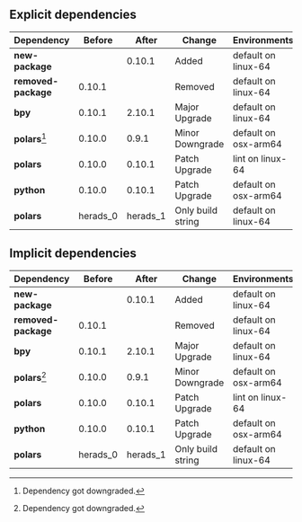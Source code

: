 ## Explicit dependencies

|Dependency|Before|After|Change|Environments|
|-|-|-|-|-|
|**new-package**||0.10.1|Added|default on linux-64|
|**removed-package**|0.10.1||Removed|default on linux-64|
|**bpy**|0.10.1|2.10.1|Major Upgrade|default on linux-64|
|**polars**[^2]|0.10.0|0.9.1|Minor Downgrade|default on osx-arm64|
|**polars**|0.10.0|0.10.1|Patch Upgrade|lint on linux-64|
|**python**|0.10.0|0.10.1|Patch Upgrade|default on osx-arm64|
|**polars**|herads_0|herads_1|Only build string|default on linux-64|

## Implicit dependencies

|Dependency|Before|After|Change|Environments|
|-|-|-|-|-|
|**new-package**||0.10.1|Added|default on linux-64|
|**removed-package**|0.10.1||Removed|default on linux-64|
|**bpy**|0.10.1|2.10.1|Major Upgrade|default on linux-64|
|**polars**[^2]|0.10.0|0.9.1|Minor Downgrade|default on osx-arm64|
|**polars**|0.10.0|0.10.1|Patch Upgrade|lint on linux-64|
|**python**|0.10.0|0.10.1|Patch Upgrade|default on osx-arm64|
|**polars**|herads_0|herads_1|Only build string|default on linux-64|

[^1]: *Cursive* means explicit dependency.
[^2]: Dependency got downgraded.
